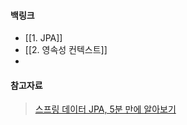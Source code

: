
#### 백링크

- [[1. JPA]]
- [[2. 영속성 컨텍스트]]
- 


#### 참고자료 
 > [스프링 데이터 JPA, 5분 만에 알아보기](https://yozm.wishket.com/magazine/detail/2160/#:~:text=%ED%95%98%EC%9D%B4%EB%B2%84%EB%84%A4%EC%9D%B4%ED%8A%B8%EB%8A%94%20JPA%20%EC%9D%B8%ED%84%B0%ED%8E%98%EC%9D%B4%EC%8A%A4,%EC%88%98%20%EC%9E%88%EA%B2%8C%20%ED%95%98%EB%8A%94%20%EB%8D%B0%20%EC%9E%88%EC%8A%B5%EB%8B%88%EB%8B%A4.)
 